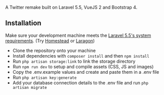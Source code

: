 A Twitter remake built on Laravel 5.5, VueJS 2 and Bootstrap 4.

## Installation

Make sure your development machine meets the [Laravel 5.5's system requirements](http://laravel.com). (Try [Homestead](https://laravel.com/docs/5.5/homestead) or [Laragon](https://laragon.org))
- Clone the repository onto your machine
- Install dependencies with ```composer install``` and then ```npm install```
- Run ```php artisan storage:link``` to link the storage directory
- Run ```npm run dev``` to setup and compile assets (CSS, JS and images)
- Copy the .env.example values and create and paste them in a .env file 
- Run ```php artisan key:generate```
- Add your database connection details to the .env file and run ```php artisan migrate```
